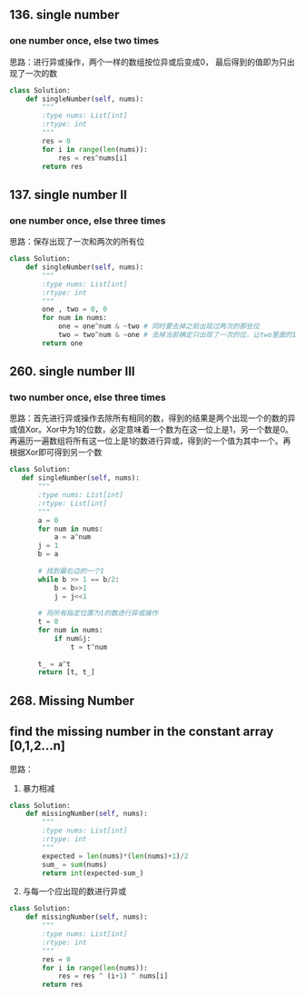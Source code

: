 ## 136. single number
### one number once, else two times
思路：进行异或操作，两个一样的数组按位异或后变成0， 最后得到的值即为只出现了一次的数
```Python
class Solution:
    def singleNumber(self, nums):
        """
        :type nums: List[int]
        :rtype: int
        """
        res = 0
        for i in range(len(nums)):
            res = res^nums[i]
        return res
```




## 137. single number II
### one number once, else three times
思路：保存出现了一次和两次的所有位
```python
class Solution:
    def singleNumber(self, nums):
        """
        :type nums: List[int]
        :rtype: int
        """
        one , two = 0, 0
        for num in nums:
            one = one^num & ~two # 同时要去掉之前出现过两次的那些位
            two = two^num & ~one # 去掉当前确定只出现了一次的位，让two里面的1碰到0保持1，two里面的0碰到1也保持0
        return one
 ```
 
        
 ## 260. single number III
 ### two number once, else three times
 思路：首先进行异或操作去除所有相同的数，得到的结果是两个出现一个的数的异或值Xor。Xor中为1的位数，必定意味着一个数为在这一位上是1，另一个数是0。再遍历一遍数组将所有这一位上是1的数进行异或，得到的一个值为其中一个。再根据Xor即可得到另一个数
 ```Python
 class Solution:
    def singleNumber(self, nums):
        """
        :type nums: List[int]
        :rtype: List[int]
        """
        a = 0
        for num in nums:
            a = a^num
        j = 1
        b = a
        
        # 找到最右边的一个1
        while b >> 1 == b/2:
            b = b>>1
            j = j<<1
        
        # 将所有指定位置为1的数进行异或操作
        t = 0
        for num in nums:
            if num&j:
                t = t^num
        
        t_ = a^t
        return [t, t_]
```

## 268. Missing Number
## find the missing number in the constant array [0,1,2...n]
思路：
1. 暴力相减
```python
class Solution:
    def missingNumber(self, nums):
        """
        :type nums: List[int]
        :rtype: int
        """
        expected = len(nums)*(len(nums)+1)/2
        sum_ = sum(nums)
        return int(expected-sum_)
```
2. 与每一个应出现的数进行异或
```python
class Solution:
    def missingNumber(self, nums):
        """
        :type nums: List[int]
        :rtype: int
        """
        res = 0
        for i in range(len(nums)):
            res = res ^ (i+1) ^ nums[i]
        return res
```
